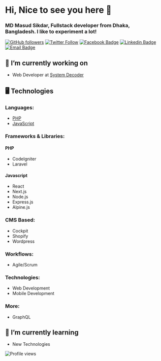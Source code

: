 # Hi, Nice to see you here 👋

### MD Masud Sikdar, Fullstack developer from Dhaka, Bangladesh. I like to experiment a lot!

[![GitHub followers](https://img.shields.io/github/followers/mdmasudsikdar71?logo=github)](https://github.com/mdmasudsikdar71) [![Twitter Follow](https://img.shields.io/twitter/follow/mdmasudsikdar71?logo=twitter&style=social)](https://twitter.com/mdmasudsikdar71) [![Facebook Badge](https://img.shields.io/badge/-MDMasudSikdar71-1877F2?logo=facebook&logoColor=white&link=https://facebook.com/MDMasudSikdar71)](https://facebook.com/MDMasudSikdar71) [![Linkedin Badge](https://img.shields.io/badge/-MDMasudSikdar71-blue?logo=linkedin&logoColor=white&link=https://linkedin.com/in/MDMasudSikdar71)](https://linkedin.com/in/MDMasudSikdar71) [![Email Badge](https://img.shields.io/badge/-Email-c14438?style=flat-square&logo=Gmail&logoColor=white&link=mailto:masudsikdar85@gmail.com)](mailto:masudsikdar85@gmail.com)


## 🔭 I’m currently working on

- Web Developer at [System Decoder](https://github.com/systemdecoderbd)

## 🖥 Technologies
### Languages:
- [PHP](https://github.com/mdmasudsikdar71#php)
- [JavaScript](https://github.com/mdmasudsikdar71#javascript)

### Frameworks & Libraries:
#### PHP
- CodeIgniter
- Laravel

#### Javascript
- React
- Next.js
- Node.js
- Express.js
- Alpine.js

### CMS Based:
- Cockpit
- Shopify
- Wordpress

### Workflows:
- Agile/Scrum

### Technologies:
- Web Development
- Mobile Development

### More:
- GraphQL


## 🌱 I’m currently learning

- New Technologies

![Profile views](https://gpvc.arturio.dev/mdmasudsikdar71)
